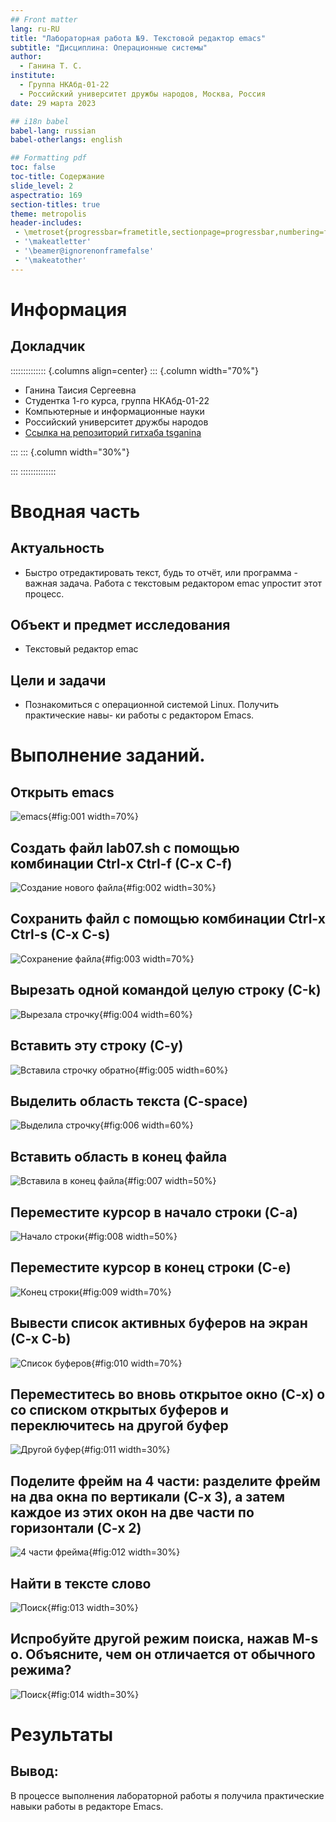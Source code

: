 ```yaml
---
## Front matter
lang: ru-RU
title: "Лабораторная работа №9. Текстовой редактор emacs"
subtitle: "Дисциплина: Операционные системы"
author:
  - Ганина Т. С.
institute:
  - Группа НКАбд-01-22
  - Российский университет дружбы народов, Москва, Россия
date: 29 марта 2023

## i18n babel
babel-lang: russian
babel-otherlangs: english

## Formatting pdf
toc: false
toc-title: Содержание
slide_level: 2
aspectratio: 169
section-titles: true
theme: metropolis
header-includes:
 - \metroset{progressbar=frametitle,sectionpage=progressbar,numbering=fraction}
 - '\makeatletter'
 - '\beamer@ignorenonframefalse'
 - '\makeatother'
---
```


# Информация

## Докладчик

:::::::::::::: {.columns align=center}
::: {.column width="70%"}

  * Ганина Таисия Сергеевна
  * Студентка 1-го курса, группа НКАбд-01-22
  * Компьютерные и информационные науки
  * Российский университет дружбы народов
  * [Ссылка на репозиторий гитхаба tsganina](https://github.com/tsganina/study_2022-2023_os-intro)

:::
::: {.column width="30%"}

:::
::::::::::::::

# Вводная часть

## Актуальность

- Быстро отредактировать текст, будь то отчёт, или программа - важная задача. Работа с текстовым редактором emac упростит этот процесс.

## Объект и предмет исследования

- Текстовый редактор emac

## Цели и задачи

- Познакомиться с операционной системой Linux. Получить практические навы-
ки работы с редактором Emacs.

# Выполнение заданий.

## Открыть emacs

![emacs](image/1.png){#fig:001 width=70%}

## Создать файл lab07.sh с помощью комбинации Ctrl-x Ctrl-f (C-x C-f)

![Создание нового файла](image/2.png){#fig:002 width=30%}

## Сохранить файл с помощью комбинации Ctrl-x Ctrl-s (C-x C-s)

![Сохранение файла](image/3.png){#fig:003 width=70%}

## Вырезать одной командой целую строку (С-k)

![Вырезала строчку](image/4.png){#fig:004 width=60%}

## Вставить эту строку (C-y)

![Вставила строчку обратно](image/5.png){#fig:005 width=60%}

## Выделить область текста (C-space)

![Выделила строчку](image/6.png){#fig:006 width=60%}

## Вставить область в конец файла

![Вставила в конец файла](image/7.png){#fig:007 width=50%}

## Переместите курсор в начало строки (C-a)

![Начало строки](image/11.png){#fig:008 width=50%}

## Переместите курсор в конец строки (C-e)

![Конец строки](image/12.png){#fig:009 width=70%}

## Вывести список активных буферов на экран (C-x C-b)

![Список буферов](image/14.png){#fig:010 width=70%}

## Переместитесь во вновь открытое окно (C-x) o со списком открытых буферов и переключитесь на другой буфер

![Другой буфер](image/15.png){#fig:011 width=30%}

## Поделите фрейм на 4 части: разделите фрейм на два окна по вертикали (C-x 3), а затем каждое из этих окон на две части по горизонтали (C-x 2)

![4 части фрейма](image/17.png){#fig:012 width=30%}

## Найти в тексте слово

![Поиск](image/19.png){#fig:013 width=30%}

## Испробуйте другой режим поиска, нажав M-s o. Объясните, чем он отличается от обычного режима?

![Поиск](image/20.png){#fig:014 width=30%}


# Результаты

## Вывод:

В процессе выполнения лабораторной работы я получила практические навыки
работы в редакторе Emacs.
